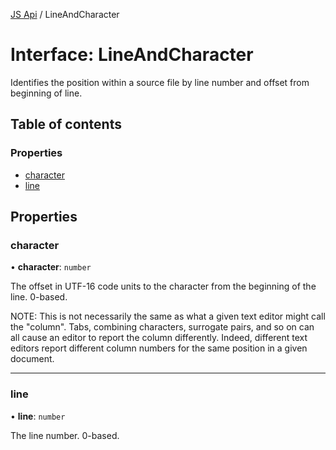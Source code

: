 [JS Api](../index.md) / LineAndCharacter

# Interface: LineAndCharacter

Identifies the position within a source file by line number and offset from
beginning of line.

## Table of contents

### Properties

- [character](LineAndCharacter.md#character)
- [line](LineAndCharacter.md#line)

## Properties

### character

• **character**: `number`

The offset in UTF-16 code units to the character from the beginning of the
line. 0-based.

NOTE: This is not necessarily the same as what a given text editor might
call the "column". Tabs, combining characters, surrogate pairs, and so on
can all cause an editor to report the column differently. Indeed, different
text editors report different column numbers for the same position in a
given document.

___

### line

• **line**: `number`

The line number. 0-based.
